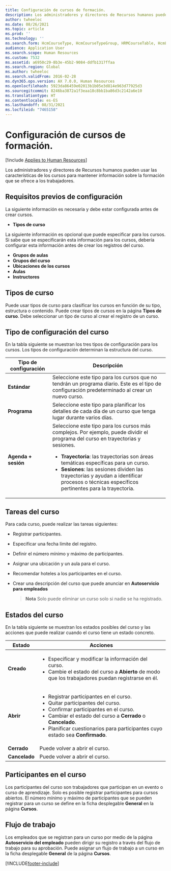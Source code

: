 ```yaml
---
title: Configuración de cursos de formación.
description: Los administradores y directores de Recursos humanos pueden usar las características de los cursos para mantener información sobre la formación que se ofrece a los trabajadores.
author: twheeloc
ms.date: 08/26/2021
ms.topic: article
ms.prod: ''
ms.technology: ''
ms.search.form: HcmCourseType, HcmCourseTypeGroup, HRMCourseTable, HcmLearningWorkspace
audience: Application User
ms.search.scope: Human Resources
ms.custom: 7532
ms.assetid: a6950c29-8b3e-45b2-9084-ddfb1317ffaa
ms.search.region: Global
ms.author: twheeloc
ms.search.validFrom: 2016-02-28
ms.dyn365.ops.version: AX 7.0.0, Human Resources
ms.openlocfilehash: 5923da86459e02013b1b05e3d814e963d77925d3
ms.sourcegitcommit: 8246ba3872a1f3eaa18c8bb1ba86d3c2142a6e10
ms.translationtype: HT
ms.contentlocale: es-ES
ms.lasthandoff: 08/31/2021
ms.locfileid: "7465158"
---
```

# <a name="set-up-training-courses"></a>Configuración de cursos de formación.

[!include [Applies to Human Resources](../includes/applies-to-hr.md)]

Los administradores y directores de Recursos humanos pueden usar las características de los cursos para mantener información sobre la formación que se ofrece a los trabajadores.

##  <a name="set-up-prerequisites"></a> Requisitos previos de configuración

La siguiente información es necesaria y debe estar configurada antes de crear cursos.
-   **Tipos de curso**

La siguiente información es opcional que puede especificar para los cursos. Si sabe que se especificarán esta información para los cursos, debería configurar esta información antes de crear los registros del curso.
-   **Grupos de aulas**
-   **Grupos del curso**
-   **Ubicaciones de los cursos**
-   **Aulas**
-   **Instructores**

## <a name="course-types"></a>Tipos de curso
Puede usar tipos de curso para clasificar los cursos en función de su tipo, estructura o contenido. Puede crear tipos de cursos en la página **Tipos de curso**. Debe seleccionar un tipo de curso al crear el registro de un curso.

## <a name="course-setup-type"></a>Tipo de configuración del curso
En la tabla siguiente se muestran los tres tipos de configuración para los cursos. Los tipos de configuración determinan la estructura del curso.

<table>
<thead>
<tr class="header">
<th>Tipo de configuración</th>
<th>Descripción</th>
</tr>
</thead>
<tbody>
<tr class="odd">
<td><strong>Estándar</strong></td>
<td>Seleccione este tipo para los cursos que no tendrán un programa diario. Este es el tipo de configuración predeterminado al crear un nuevo curso.</td>
</tr>
<tr class="even">
<td><strong>Programa</strong></td>
<td>Seleccione este tipo para planificar los detalles de cada día de un curso que tenga lugar durante varios días.</td>
</tr>
<tr class="odd">
<td><strong>Agenda + sesión</strong></td>
<td>Seleccione este tipo para los cursos más complejos. Por ejemplo, puede dividir el programa del curso en trayectorias y sesiones.
<ul>
<li><strong>Trayectoria</strong>: las trayectorias son áreas temáticas específicas para un curso.</li>
<li><strong>Sesiones</strong>: las sesiones dividen las trayectorias y ayudan a identificar procesos o técnicas específicos pertinentes para la trayectoria.</li>
</ul></td>
</tr>
</tbody>
</table>

## <a name="course-tasks"></a>Tareas del curso
Para cada curso, puede realizar las tareas siguientes:
- Registrar participantes.
- Especificar una fecha límite del registro.
- Definir el número mínimo y máximo de participantes.
- Asignar una ubicación y un aula para el curso.
- Recomendar hoteles a los participantes en el curso.
- Crear una descripción del curso que puede anunciar en **Autoservicio para empleados**

  >**Nota** Solo puede eliminar un curso solo si nadie se ha registrado. 

## <a name="course-statuses"></a>Estados del curso
En la tabla siguiente se muestran los estados posibles del curso y las acciones que puede realizar cuando el curso tiene un estado concreto.

<table>
<thead>
<tr class="header">
<th>Estado</th>
<th>Acciones</th>
</tr>
</thead>
<tbody>
<tr class="odd">
<td><strong>Creado</strong></td>
<td><ul>
<li>Especificar y modificar la información del curso.</li>
<li>Cambie el estado del curso a <strong>Abierto</strong> de modo que los trabajadores puedan registrarse en él.</li>
</ul></td>
</tr>
<tr class="even">
<td><strong>Abrir</strong></td>
<td><ul>
<li>Registrar participantes en el curso.</li>
<li>Quitar participantes del curso.</li>
<li>Confirmar participantes en el curso.</li>
<li>Cambiar el estado del curso a<strong> Cerrado</strong> o <strong>Cancelado</strong>.</li>
<li>Planificar cuestionarios para participantes cuyo estado sea <strong>Confirmado</strong>.</li>
</ul></td>
</tr>
<tr class="odd">
<td><strong>Cerrado</strong></td>
<td>Puede volver a abrir el curso.</td>
</tr>
<tr class="even">
<td><strong>Cancelado</strong></td>
<td>Puede volver a abrir el curso.</td>
</tr>
</tbody>
</table>

## <a name="course-participants"></a>Participantes en el curso
Los participantes del curso son trabajadores que participan en un evento o curso de aprendizaje. Solo es posible registrar participantes para cursos abiertos. El número mínimo y máximo de participantes que se pueden registrar para un curso se define en la ficha desplegable **General** en la página **Cursos**.

## <a name="workflow"></a>Flujo de trabajo

Los empleados que se registran para un curso por medio de la página **Autoservicio del empleado** pueden dirigir su registro a través del flujo de trabajo para su aprobación. Puede asignar un flujo de trabajo a un curso en la ficha desplegable **General** de la página **Cursos**.







[!INCLUDE[footer-include](../includes/footer-banner.md)]
